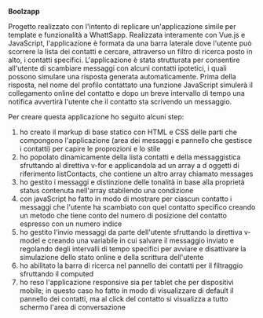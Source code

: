 **Boolzapp** 

Progetto realizzato con l'intento di replicare un'applicazione simile per template e funzionalità a WhattSapp. 
Realizzata interamente con Vue.js e JavaScript, l'applicazione è formata da una barra laterale dove l'utente può scorrere la lista dei contatti e cercare, attraverso un filtro di ricerca posto in alto, i contatti
specifici. L'applicazione è stata strutturata per consentire all'utente di scambiare messaggi con alcuni contatti ipotetici, i quali possono simulare una risposta generata automaticamente. 
Prima della risposta, nel nome del profilo contattato una funzione JavaScript simulerà il collegamento online del contatto e dopo un breve intervallo di tempo una notifica avvertirà l'utente che il contatto
sta scrivendo un messaggio.

Per creare questa applicazione ho seguito alcuni step:

1) ho creato il markup di base statico con HTML e CSS delle parti che compongono l'applicazione (area dei messaggi e pannello che gestisce i contatti) per capire le proprozioni e lo stile
2) ho popolato dinamicamente della lista contatti e della messaggistica sfruttando al direttiva v-for e applicandola ad un array a d oggetti di riferimento listContacts, che contiene un altro array chiamato messages
3) ho gestito i messaggi e distinzione delle tonalità in base alla proprietà status contenuta nell'array stabilendo una condizione
4) con javaScript ho fatto in modo di mostrare per ciascun contatto i messaggi che l'utente ha scambiato con quel contatto specifico creando un metodo che tiene conto del numero di posizione del contatto espresso con un numero indice
5) ho gestito l'invio messaggi da parte dell'utente sfruttando la direttiva v-model e creando una variabile in cui salvare il messaggio inviato e regolando degli intervalli di tempo specifici per avviare e disattivare la simulazione dello stato online e della scrittura dell'utente
6) ho abilitato la barra di ricerca nel pannello dei contatti per il filtraggio sfruttando il computed
7) ho reso l'applicazione responsive sia per tablet che per dispositivi mobile; in questo caso ho fatto in modo di visualizzare di default il pannello dei contatti, ma al click del contatto si visualizza a tutto schermo l'area di conversazione
